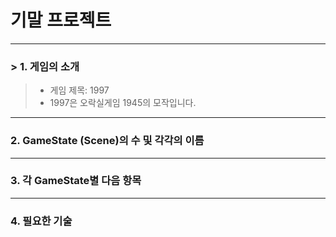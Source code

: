 # 기말 프로젝트
-----------------------------------
### > 1. 게임의 소개
>+ 게임 제목: 1997
>+ 1997은 오락실게임 1945의 모작입니다.
-----------------------------------
### 2. GameState (Scene)의 수 및 각각의 이름
-----------------------------------
### 3. 각 GameState별 다음 항목
-----------------------------------
### 4. 필요한 기술

